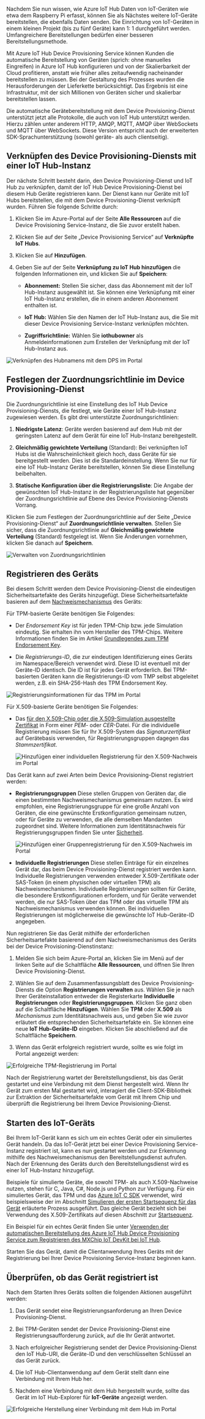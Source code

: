 Nachdem Sie nun wissen, wie Azure IoT Hub Daten von IoT-Geräten wie etwa dem Raspberry Pi erfasst, können Sie als Nächstes weitere IoT-Geräte bereitstellen, die ebenfalls Daten senden. Die Einrichtung von IoT-Geräten in einem kleinen Projekt (bis zu fünf Geräte) kann 1: 1 durchgeführt werden. Umfangreichere Bereitstellungen bedürfen einer besseren Bereitstellungsmethode.

Mit Azure IoT Hub Device Provisioning Service können Kunden die automatische Bereitstellung von Geräten (sprich: ohne manuelles Eingreifen) in Azure IoT Hub konfigurieren und von der Skalierbarkeit der Cloud profitieren, anstatt wie früher alles zeitaufwendig nacheinander bereitstellen zu müssen. Bei der Gestaltung des Prozesses wurden die Herausforderungen der Lieferkette berücksichtigt. Das Ergebnis ist eine Infrastruktur, mit der sich Millionen von Geräten sicher und skalierbar bereitstellen lassen.

Die automatische Gerätebereitstellung mit dem Device Provisioning-Dienst unterstützt jetzt alle Protokolle, die auch von IoT Hub unterstützt werden. Hierzu zählen unter anderem HTTP, AMQP, MQTT, AMQP über WebSockets und MQTT über WebSockets. Diese Version entspricht auch der erweiterten SDK-Sprachunterstützung (sowohl geräte- als auch clientseitig).

## <a name="link-the-device-provisioning-service-to-an-iot-hub"></a>Verknüpfen des Device Provisioning-Diensts mit einer IoT Hub-Instanz

Der nächste Schritt besteht darin, den Device Provisioning-Dienst und IoT Hub zu verknüpfen, damit der IoT Hub Device Provisioning-Dienst bei diesem Hub Geräte registrieren kann. Der Dienst kann nur Geräte mit IoT Hubs bereitstellen, die mit dem Device Provisioning-Dienst verknüpft wurden. Führen Sie folgende Schritte durch:

1.  Klicken Sie im Azure-Portal auf der Seite **Alle Ressourcen** auf die Device Provisioning Service-Instanz, die Sie zuvor erstellt haben.

2.  Klicken Sie auf der Seite „Device Provisioning Service“ auf **Verknüpfte IoT Hubs**.

3.  Klicken Sie auf **Hinzufügen**.

4.  Geben Sie auf der Seite **Verknüpfung zu IoT Hub hinzufügen** die folgenden Informationen ein, und klicken Sie auf **Speichern**:

    - **Abonnement:** Stellen Sie sicher, dass das Abonnement mit der IoT Hub-Instanz ausgewählt ist. Sie können eine Verknüpfung mit einer IoT Hub-Instanz erstellen, die in einem anderen Abonnement enthalten ist.

    - **IoT Hub:** Wählen Sie den Namen der IoT Hub-Instanz aus, die Sie mit dieser Device Provisioning Service-Instanz verknüpfen möchten.

    - **Zugriffsrichtlinie:** Wählen Sie **iothubowner** als Anmeldeinformationen zum Erstellen der Verknüpfung mit der IoT Hub-Instanz aus.

![Verknüpfen des Hubnamens mit dem DPS im Portal](../media/ee6e78754a1d39d86de71fb6872723f3.png)

## <a name="set-the-allocation-policy-on-the-device-provisioning-service"></a>Festlegen der Zuordnungsrichtlinie im Device Provisioning-Dienst

Die Zuordnungsrichtlinie ist eine Einstellung des IoT Hub Device Provisioning-Diensts, die festlegt, wie Geräte einer IoT Hub-Instanz zugewiesen werden. Es gibt drei unterstützte Zuordnungsrichtlinien:

1. **Niedrigste Latenz**: Geräte werden basierend auf dem Hub mit der geringsten Latenz auf dem Gerät für eine IoT Hub-Instanz bereitgestellt.

2. **Gleichmäßig gewichtete Verteilung** (Standard): Bei verknüpften IoT Hubs ist die Wahrscheinlichkeit gleich hoch, dass Geräte für sie bereitgestellt werden. Dies ist die Standardeinstellung. Wenn Sie nur für eine IoT Hub-Instanz Geräte bereitstellen, können Sie diese Einstellung beibehalten.

3. **Statische Konfiguration über die Registrierungsliste**: Die Angabe der gewünschten IoT Hub-Instanz in der Registrierungsliste hat gegenüber der Zuordnungsrichtlinie auf Ebene des Device Provisioning-Diensts Vorrang.

Klicken Sie zum Festlegen der Zuordnungsrichtlinie auf der Seite „Device Provisioning-Dienst“ auf **Zuordnungsrichtlinie verwalten**. Stellen Sie sicher, dass die Zuordnungsrichtlinie auf **Gleichmäßig gewichtete Verteilung** (Standard) festgelegt ist. Wenn Sie Änderungen vornehmen, klicken Sie danach auf **Speichern**.

![Verwalten von Zuordnungsrichtlinien](../media/0c5fa5193156f17b4f5d64aab65a414d.png)

## <a name="enroll-the-device"></a>Registrieren des Geräts

Bei diesem Schritt werden dem Device Provisioning-Dienst die eindeutigen Sicherheitsartefakte des Geräts hinzugefügt. Diese Sicherheitsartefakte basieren auf dem [Nachweismechanismus](https://docs.microsoft.com/azure/iot-dps/concepts-device#attestation-mechanism) des Geräts:

Für TPM-basierte Geräte benötigen Sie Folgendes:

- Der *Endorsement Key* ist für jeden TPM-Chip bzw. jede Simulation eindeutig. Sie erhalten ihn vom Hersteller des TPM-Chips. Weitere Informationen finden Sie im Artikel [Grundlegendes zum TPM Endorsement Key](https://docs.microsoft.com/windows-server/identity/ad-ds/manage/component-updates/tpm-key-attestation#terminology).

- Die *Registrierungs-ID*, die zur eindeutigen Identifizierung eines Geräts im Namespace/Bereich verwendet wird. Diese ID ist eventuell mit der Geräte-ID identisch. Die ID ist für jedes Gerät erforderlich. Bei TPM-basierten Geräten kann die Registrierungs-ID vom TMP selbst abgeleitet werden, z.B. ein SHA-256-Hash des TPM Endorsement Key.

![Registrierungsinformationen für das TPM im Portal](../media/11db90b7128e1cf222a4da45de7cbac8.png)

Für X.509-basierte Geräte benötigen Sie Folgendes:

- Das [für den X.509-Chip oder die X.509-Simulation ausgestellte Zertifikat](https://docs.microsoft.com/windows/desktop/SecCertEnroll/about-x-509-public-key-certificates) in Form einer *PEM*- oder *CER*-Datei. Für die individuelle Registrierung müssen Sie für Ihr X.509-System das *Signaturzertifikat* auf Gerätebasis verwenden, für Registrierungsgruppen dagegen das *Stammzertifikat*.

   ![Hinzufügen einer individuellen Registrierung für den X.509-Nachweis im Portal](../media/8d56752f453f27e55dd15b7c894ae406.png)

Das Gerät kann auf zwei Arten beim Device Provisioning-Dienst registriert werden:

- **Registrierungsgruppen** Diese stellen Gruppen von Geräten dar, die einen bestimmten Nachweismechanismus gemeinsam nutzen. Es wird empfohlen, eine Registrierungsgruppe für eine große Anzahl von Geräten, die eine gewünschte Erstkonfiguration gemeinsam nutzen, oder für Geräte zu verwenden, die alle demselben Mandanten zugeordnet sind. Weitere Informationen zum Identitätsnachweis für Registrierungsgruppen finden Sie unter [Sicherheit](https://docs.microsoft.com/azure/iot-dps/concepts-security#controlling-device-access-to-the-provisioning-service-with-x509-certificates).

   ![Hinzufügen einer Gruppenregistrierung für den X.509-Nachweis im Portal](../media/4a9d9ea822887c70f1ff1e4b64b138f1.png)

- **Individuelle Registrierungen** Diese stellen Einträge für ein einzelnes Gerät dar, das beim Device Provisioning-Dienst registriert werden kann. Individuelle Registrierungen verwenden entweder X.509-Zertifikate oder SAS-Token (in einem physischen oder virtuellen TPM) als Nachweismechanismen. Individuelle Registrierungen sollten für Geräte, die besondere Erstkonfigurationen erfordern, und für Geräte verwendet werden, die nur SAS-Token über das TPM oder das virtuelle TPM als Nachweismechanismus verwenden können. Bei individuellen Registrierungen ist möglicherweise die gewünschte IoT Hub-Geräte-ID angegeben.

Nun registrieren Sie das Gerät mithilfe der erforderlichen Sicherheitsartefakte basierend auf dem Nachweismechanismus des Geräts bei der Device Provisioning-Dienstinstanz:

1. Melden Sie sich beim Azure-Portal an, klicken Sie im Menü auf der linken Seite auf die Schaltfläche **Alle Ressourcen**, und öffnen Sie Ihren Device Provisioning-Dienst.

2. Wählen Sie auf dem Zusammenfassungsblatt des Device Provisioning-Diensts die Option **Registrierungen verwalten** aus. Wählen Sie je nach Ihrer Geräteinstallation entweder die Registerkarte **Individuelle Registrierungen** oder **Registrierungsgruppen**. Klicken Sie ganz oben auf die Schaltfläche **Hinzufügen**. Wählen Sie **TPM** oder **X.509** als *Mechanismus* zum Identitätsnachweis aus, und geben Sie wie zuvor erläutert die entsprechenden Sicherheitsartefakte ein. Sie können eine neue **IoT Hub-Geräte-ID** eingeben. Klicken Sie abschließend auf die Schaltfläche **Speichern**.

3. Wenn das Gerät erfolgreich registriert wurde, sollte es wie folgt im Portal angezeigt werden:

![Erfolgreiche TPM-Registrierung im Portal](../media/cb277b2e5bc21cd02669775d536e89c0.png)

Nach der Registrierung wartet der Bereitstellungsdienst, bis das Gerät gestartet und eine Verbindung mit dem Dienst hergestellt wird. Wenn Ihr Gerät zum ersten Mal gestartet wird, interagiert die Client-SDK-Bibliothek zur Extraktion der Sicherheitsartefakte vom Gerät mit Ihrem Chip und überprüft die Registrierung bei Ihrem Device Provisioning-Dienst.

## <a name="start-the-iot-device"></a>Starten des IoT-Geräts

Bei Ihrem IoT-Gerät kann es sich um ein echtes Gerät oder ein simuliertes Gerät handeln. Da das IoT-Gerät jetzt bei einer Device Provisioning Service-Instanz registriert ist, kann es nun gestartet werden und zur Erkennung mithilfe des Nachweismechanismus den Bereitstellungsdienst aufrufen. Nach der Erkennung des Geräts durch den Bereitstellungsdienst wird es einer IoT Hub-Instanz hinzugefügt.

Beispiele für simulierte Geräte, die sowohl TPM- als auch X.509-Nachweise nutzen, stehen für C, Java, C\#, Node.js und Python zur Verfügung. Für ein simuliertes Gerät, das TPM und das [Azure IoT C SDK](https://github.com/Azure/azure-iot-sdk-c) verwendet, wird beispielsweise der im Abschnitt [Simulieren der ersten Startsequenz für das Gerät](https://docs.microsoft.com/azure/iot-dps/quick-create-simulated-device#simulate-first-boot-sequence-for-the-device) erläuterte Prozess ausgeführt. Das gleiche Gerät bezieht sich bei Verwendung des X.509-Zertifikats auf diesen Abschnitt zur [Startsequenz](https://docs.microsoft.com/azure/iot-dps/quick-create-simulated-device-x509#simulate-first-boot-sequence-for-the-device).

Ein Beispiel für ein echtes Gerät finden Sie unter [Verwenden der automatischen Bereitstellung des Azure IoT Hub Device Provisioning Service zum Registrieren des MXChip IoT DevKit bei IoT Hub](https://docs.microsoft.com/azure/iot-dps/how-to-connect-mxchip-iot-devkit).

Starten Sie das Gerät, damit die Clientanwendung Ihres Geräts mit der Registrierung bei Ihrer Device Provisioning Service-Instanz beginnen kann.

## <a name="verify-the-device-is-registered"></a>Überprüfen, ob das Gerät registriert ist

Nach dem Starten Ihres Geräts sollten die folgenden Aktionen ausgeführt werden:

1. Das Gerät sendet eine Registrierungsanforderung an Ihren Device Provisioning-Dienst.

2. Bei TPM-Geräten sendet der Device Provisioning-Dienst eine Registrierungsaufforderung zurück, auf die Ihr Gerät antwortet.

3. Nach erfolgreicher Registrierung sendet der Device Provisioning-Dienst den IoT Hub-URI, die Geräte-ID und den verschlüsselten Schlüssel an das Gerät zurück.

4. Die IoT Hub-Clientanwendung auf dem Gerät stellt dann eine Verbindung mit Ihrem Hub her.

5. Nachdem eine Verbindung mit dem Hub hergestellt wurde, sollte das Gerät im IoT Hub-Explorer für **IoT-Geräte** angezeigt werden.

![Erfolgreiche Herstellung einer Verbindung mit dem Hub im Portal](../media/12ea6da6eef9bf96be6bd80aa1721173.png)

<!--Reference links

-   <https://docs.microsoft.com/azure/iot-dps/tutorial-set-up-cloud>

-   <https://docs.microsoft.com/azure/iot-dps/tutorial-provision-device-to-hub>-->